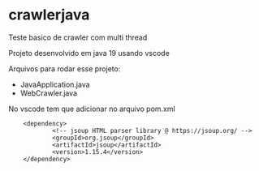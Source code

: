 # crawlerjava

Teste basico de crawler com multi thread

Projeto desenvolvido em java 19 usando vscode 

Arquivos para rodar esse projeto:

- JavaApplication.java
- WebCrawler.java

No vscode tem que adicionar no arquivo pom.xml

		<dependency>
  				<!-- jsoup HTML parser library @ https://jsoup.org/ -->
  				<groupId>org.jsoup</groupId>
  				<artifactId>jsoup</artifactId>
  				<version>1.15.4</version>
		</dependency>
